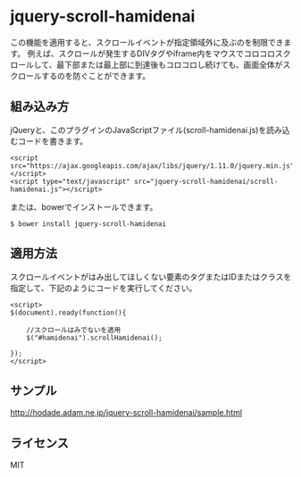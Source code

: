 jquery-scroll-hamidenai
=================
この機能を適用すると、スクロールイベントが指定領域外に及ぶのを制限できます。
例えば、スクロールが発生するDIVタグやiframe内をマウスでコロコロスクロールして、最下部または最上部に到達後もコロコロし続けても、画面全体がスクロールするのを防ぐことができます。


組み込み方
----------
jQueryと、このプラグインのJavaScriptファイル(scroll-hamidenai.js)を読み込むコードを書きます。

    <script src="https://ajax.googleapis.com/ajax/libs/jquery/1.11.0/jquery.min.js"></script>
    <script type="text/javascript" src="jquery-scroll-hamidenai/scroll-hamidenai.js"></script>

または、bowerでインストールできます。

    $ bower install jquery-scroll-hamidenai


適用方法
-----
スクロールイベントがはみ出してほしくない要素のタグまたはIDまたはクラスを指定して、下記のようにコードを実行してください。

    <script>
    $(document).ready(function(){

        //スクロールはみでないを適用
        $("#hamidenai").scrollHamidenai();

    });
    </script>
    

サンプル
----
http://hodade.adam.ne.jp/jquery-scroll-hamidenai/sample.html


ライセンス
----
MIT

